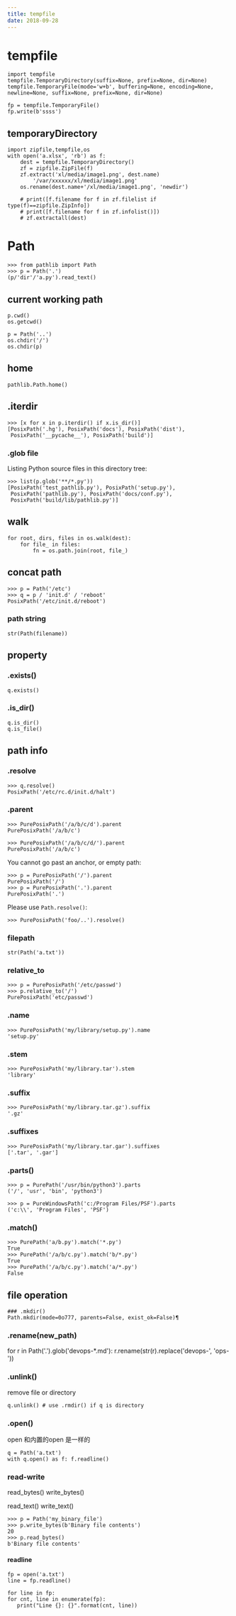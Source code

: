 ```yaml
---
title: tempfile
date: 2018-09-28
---
```

# tempfile

    import tempfile
    tempfile.TemporaryDirectory(suffix=None, prefix=None, dir=None)
    tempfile.TemporaryFile(mode='w+b', buffering=None, encoding=None, newline=None, suffix=None, prefix=None, dir=None)

    fp = tempfile.TemporaryFile()
    fp.write(b'ssss')

## temporaryDirectory

    import zipfile,tempfile,os
    with open('a.xlsx', 'rb') as f:
        dest = tempfile.TemporaryDirectory()
        zf = zipfile.ZipFile(f)
        zf.extract('xl/media/image1.png', dest.name)
            '/var/xxxxxx/xl/media/image1.png'
        os.rename(dest.name+'/xl/media/image1.png', 'newdir')

        # print([f.filename for f in zf.filelist if type(f)==zipfile.ZipInfo])
        # print([f.filename for f in zf.infolist()])
        # zf.extractall(dest)

# Path

    >>> from pathlib import Path
    >>> p = Path('.')
    (p/'dir'/'a.py').read_text()

## current working path

    p.cwd()
    os.getcwd()

    p = Path('..')
    os.chdir('/')
    os.chdir(p)

## home
    pathlib.Path.home()

## .iterdir

    >>> [x for x in p.iterdir() if x.is_dir()]
    [PosixPath('.hg'), PosixPath('docs'), PosixPath('dist'),
     PosixPath('__pycache__'), PosixPath('build')]

### .glob file
Listing Python source files in this directory tree:

    >>> list(p.glob('**/*.py'))
    [PosixPath('test_pathlib.py'), PosixPath('setup.py'),
     PosixPath('pathlib.py'), PosixPath('docs/conf.py'),
     PosixPath('build/lib/pathlib.py')]

## walk

    for root, dirs, files in os.walk(dest):
        for file_ in files:
            fn = os.path.join(root, file_)


## concat path
    >>> p = Path('/etc')
    >>> q = p / 'init.d' / 'reboot'
    PosixPath('/etc/init.d/reboot')

### path string

    str(Path(filename))

## property

### .exists()

    q.exists()

### .is_dir()
    q.is_dir()
    q.is_file()

## path info

### .resolve

    >>> q.resolve()
    PosixPath('/etc/rc.d/init.d/halt')

### .parent

    >>> PurePosixPath('/a/b/c/d').parent
    PurePosixPath('/a/b/c')

    >>> PurePosixPath('/a/b/c/d/').parent
    PurePosixPath('/a/b/c')

You cannot go past an anchor, or empty path:

    >>> p = PurePosixPath('/').parent
    PurePosixPath('/')
    >>> p = PurePosixPath('.').parent
    PurePosixPath('.')

Please use `Path.resolve()`:

    >>> PurePosixPath('foo/..').resolve()

### filepath

    str(Path('a.txt'))

### relative_to

    >>> p = PurePosixPath('/etc/passwd')
    >>> p.relative_to('/')
    PurePosixPath('etc/passwd')

### .name

    >>> PurePosixPath('my/library/setup.py').name
    'setup.py'

### .stem

    >>> PurePosixPath('my/library.tar').stem
    'library'

### .suffix

    >>> PurePosixPath('my/library.tar.gz').suffix
    '.gz'

### .suffixes

    >>> PurePosixPath('my/library.tar.gar').suffixes
    ['.tar', '.gar']

### .parts()

    >>> p = PurePath('/usr/bin/python3').parts
    ('/', 'usr', 'bin', 'python3')

    >>> p = PureWindowsPath('c:/Program Files/PSF').parts
    ('c:\\', 'Program Files', 'PSF')

### .match()

    >>> PurePath('a/b.py').match('*.py')
    True
    >>> PurePath('/a/b/c.py').match('b/*.py')
    True
    >>> PurePath('/a/b/c.py').match('a/*.py')
    False

## file operation

    ### .mkdir()
    Path.mkdir(mode=0o777, parents=False, exist_ok=False)¶

### .rename(new_path)
for r in Path('.').glob('devops-*.md'): r.rename(str(r).replace('devops-', 'ops-'))

### .unlink()
remove file or directory

    q.unlink() # use .rmdir() if q is directory

### .open()
open 和内置的open 是一样的

    q = Path('a.txt')
    with q.open() as f: f.readline()

### read-write
read_bytes()
write_bytes()

read_text()
write_text()

    >>> p = Path('my_binary_file')
    >>> p.write_bytes(b'Binary file contents')
    20
    >>> p.read_bytes()
    b'Binary file contents'

#### readline
    fp = open('a.txt')
    line = fp.readline()

    for line in fp:
    for cnt, line in enumerate(fp):
       print("Line {}: {}".format(cnt, line))